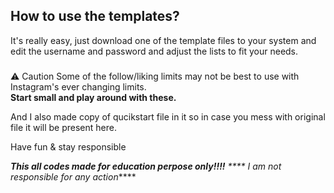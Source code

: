 ## How to use the templates?

It's really easy, just download one of the template files to your system and edit the username and password and adjust the lists to fit your needs. 

##### 
⚠️ Caution 
Some of the follow/liking limits may not be best to use with Instagram's ever changing limits.    
**Start small and play around with these.**

And I also made copy of qucikstart file in it so in case you mess with original file it will be present here.

 Have fun & stay responsible
 
*****This all codes made for education perpose only!!!!****
**** I am not responsible for any action*****
######
